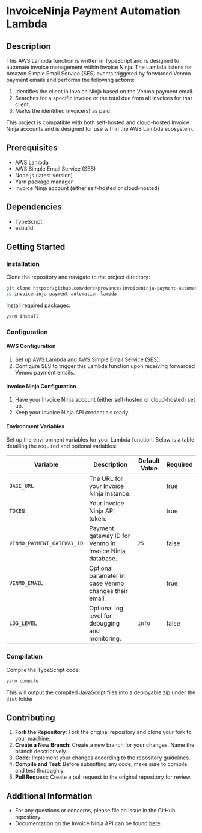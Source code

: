 # InvoiceNinja Payment Automation Lambda

## Description

This AWS Lambda function is written in TypeScript and is designed to automate invoice management within Invoice Ninja. The Lambda listens for Amazon Simple Email Service (SES) events triggered by forwarded Venmo payment emails and performs the following actions:

1. Identifies the client in Invoice Ninja based on the Venmo payment email.
2. Searches for a specific invoice or the total due from all invoices for that client.
3. Marks the identified invoice(s) as paid.

This project is compatible with both self-hosted and cloud-hosted Invoice Ninja accounts and is designed for use within the AWS Lambda ecosystem.

## Prerequisites

- AWS Lambda
- AWS Simple Email Service (SES)
- Node.js (latest version)
- Yarn package manager
- Invoice Ninja account (either self-hosted or cloud-hosted)

## Dependencies

- TypeScript
- esbuild

## Getting Started

### Installation

Clone the repository and navigate to the project directory:

```bash
git clone https://github.com/derekprovance/invoiceninja-payment-automation-lambda.git
cd invoiceninja-payment-automation-lambda
```

Install required packages:

```bash
yarn install
```

### Configuration

#### AWS Configuration

1. Set up AWS Lambda and AWS Simple Email Service (SES).
2. Configure SES to trigger this Lambda function upon receiving forwarded Venmo payment emails.

#### Invoice Ninja Configuration

1. Have your Invoice Ninja account (either self-hosted or cloud-hosted) set up.
2. Keep your Invoice Ninja API credentials ready.

#### Environment Variables

Set up the environment variables for your Lambda function. Below is a table detailing the required and optional variables:

| Variable               | Description                                              | Default Value | Required |
| ---------------------- | -------------------------------------------------------- | ------------- | -------- |
| `BASE_URL`             | The URL for your Invoice Ninja instance.                 |               | true |
| `TOKEN`                | Your Invoice Ninja API token.                            |               | true |
| `VENMO_PAYMENT_GATEWAY_ID` | Payment gateway ID for Venmo in Invoice Ninja database. | `25`          | false |
| `VENMO_EMAIL`          | Optional parameter in case Venmo changes their email.    |               | true |
| `LOG_LEVEL`            | Optional log level for debugging and monitoring.         | `info`        | false |

### Compilation

Compile the TypeScript code:

```bash
yarn compile
```

This will output the compiled JavaScript files into a deployable zip under the `dist` folder

## Contributing

1. **Fork the Repository**: Fork the original repository and clone your fork to your machine.
2. **Create a New Branch**: Create a new branch for your changes. Name the branch descriptively.
3. **Code**: Implement your changes according to the repository guidelines.
4. **Compile and Test**: Before submitting any code, make sure to compile and test thoroughly.
5. **Pull Request**: Create a pull request to the original repository for review.

## Additional Information

- For any questions or concerns, please file an issue in the GitHub repository.
- Documentation on the Invoice Ninja API can be found [here](InvoiceNinjaAPIURL).
